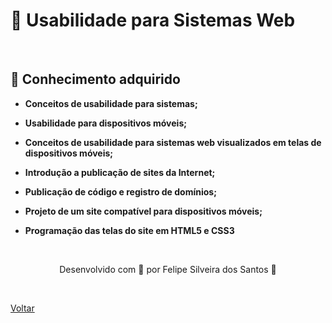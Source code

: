 <h1>🔎 Usabilidade para Sistemas Web</h1>

<br>

<h2> 🧠 Conhecimento adquirido </h2>

- **Conceitos de usabilidade para sistemas;**

- **Usabilidade para dispositivos móveis;**

- **Conceitos de usabilidade para sistemas web visualizados em telas de dispositivos móveis;**

- **Introdução a publicação de sites da Internet;**

- **Publicação de código e registro de domínios;**

- **Projeto de um site compatível para dispositivos móveis;**

- **Programação das telas do site em HTML5 e CSS3**

  <br>

<p align="center"> Desenvolvido com 💜 por Felipe Silveira dos Santos 👋 <p>


<br>

<a href="./README.md">Voltar</a>